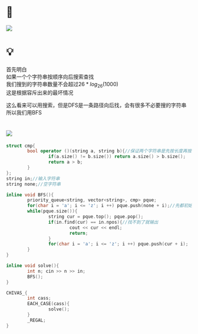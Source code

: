 # 🔗
<a href="https://codeforces.com/problemset/problem/1536/B"><img src="https://img-blog.csdnimg.cn/20210607110235819.png?"></a>

# 💡
首先明白  
如果一个个字符串按顺序向后搜索查找  
我们搜到的字符串数量不会超过$26 * log_{26}(1000)$  
这是根据容斥出来的最坏情况  
  
这么看来可以用搜索，但是DFS是一条路径向后找，会有很多不必要搜的字符串  
所以我们用BFS  

# <img src="https://img-blog.csdnimg.cn/20210713144601841.png" >
```cpp
struct cmp{
        bool operator ()(string a, string b){//保证两个字符串是先按长度再按字典序排序
                if(a.size() != b.size()) return a.size() > b.size();
                return a > b;
        }
};
string in;//输入字符串
string none;//空字符串

inline void BFS(){
        priority_queue<string, vector<string>, cmp> pque;
        for(char i = 'a'; i <= 'z'; i ++) pque.push(none + i);//先都初始化为一个字符
        while(pque.size()){
                string cur = pque.top(); pque.pop();
                if(in.find(cur) == in.npos){//找不到了就输出
                        cout << cur << endl;
                        return;
                }
                for(char i = 'a'; i <= 'z'; i ++) pque.push(cur + i);
        }
}

inline void solve(){
        int n; cin >> n >> in;
        BFS();
}

CHIVAS_{
        int cass;
        EACH_CASE(cass){
                solve();
        }
        _REGAL;
}
```

